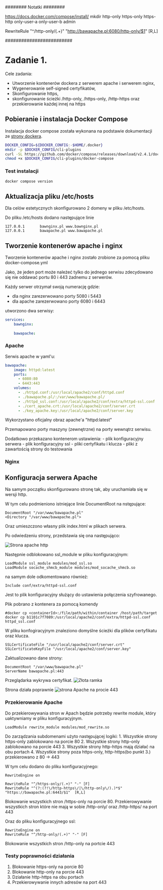 ######## Notatki ########

https://docs.docker.com/compose/install/
mkdir http-only https-only https-http only-user-a only-user-b admin

RewriteRule   "^/http-only/(.+)"  "http://bawapache.pl:6080/http-only/$1"  [R,L]


#########################

# Zadanie 1.

Cele zadania:

- Utworzenie kontenerów dockera z serwerem apache i serwerem nginx,
- Wygenerowanie self-signed certyfikatów,
- Skonfigurowanie https,
- skonfigurowanie ścieżki /http-only, /https-only, /http-https oraz przekierowanie każdej innej na https

	
## Pobieranie i instalacja Docker Compose 
Instalacja docker compose została wykonana na podstawie dokumentacji ze [strony dockera](https://docs.docker.com/compose/install/). 

``` bash
DOCKER_CONFIG=${DOCKER_CONFIG:-$HOME/.docker}
mkdir -p $DOCKER_CONFIG/cli-plugins
curl -SL https://github.com/docker/compose/releases/download/v2.4.1/docker-compose-linux-x86_64 -o $DOCKER_CONFIG/cli-plugins/docker-compose
chmod +x $DOCKER_CONFIG/cli-plugins/docker-compose
```
### Test instalacji 

``` bash
docker compose version
```

## Aktualizacja pliku /etc/hosts

Dla celów estetycznych skonfigurowano 2 domeny w pliku /etc/hosts.

Do pliku /etc/hosts dodano następujące linie

```
127.0.0.1       bawnginx.pl www.bawnginx.pl
127.0.0.1       bawapache.pl www.bawapache.pl
```

## Tworzenie kontenerów apache i nginx

Tworzenie kontenerów apache i nginx zostało zrobione za pomocą pliku docker-compose.yml

Jako, że jeden port może należeć tylko do jednego serwisu zdecydowano się nie oddawać portu 80 i 443 
żadnemu z serwerów. 

Każdy serwer otrzymał swoją numerację gdzie:
 - dla nginx zarezerwowano porty  5080 i 5443
 - dla apache zarezerwowano porty 6080 i 6443

utworzono dwa serwisy:
```yml
services:
	bawnginx:
	
	bawapache:
```
### Apache
Serwis apache w yaml'u:

```yml
bawapache:
    image: httpd:latest
    ports:
      - 6080:80
      - 6443:443
    volumes:
      - ./httpd.conf:/usr/local/apache2/conf/httpd.conf
      - ./bawapache.pl/:/var/www/bawapache.pl/
      - ./httpd_ssl.conf:/usr/local/apache2/conf/extra/httpd-ssl.conf
      - ./cert_apache.crt:/usr/local/apache2/conf/server.crt
      - ./key_apache.key:/usr/local/apache2/conf/server.key
```

Wykorzystano oficjalny obraz apache'a "httpd:latest"

Przemapowano porty maszyny (zewnętrzne) na porty wewnątrz serwisu. 

Dodatkowo przekazano kontenerom ustawienia: 
	- plik konfiguracyjny serwera
	- plik konfiguracyjny ssl
	- pliki certyfikatu i klucza 
	- pliki z zawartością strony do testowania

### Nginx








## Konfiguracja serwera Apache

Na samym początku skonfigurowano stronę tak, aby uruchamiała się w wersji http.
 
W tym celu podmieniono istniejące linie DocumentRoot na nstępujące: 
```
DocumentRoot "/var/www/bawapache.pl"
<Directory "/var/www/bawapache.pl">
```
Oraz umieszczono własny plik index.html w plikach serwera.

Po odwiedzeniu strony, przedstawia się ona następująco:

![Strona apache http](apache_port80.png)

Następnie odblokowano ssl_module w pliku konfiguracyjnym:
```
LoadModule ssl_module modules/mod_ssl.so
LoadModule socache_shmcb_module modules/mod_socache_shmcb.so
```

na samym dole odkomentowano również:
```
Include conf/extra/httpd-ssl.conf
```
Jest to plik konfiguracyjny służący do ustawienia połączenia szyfrowanego. 

Plik pobrano z kontenera za pomocą komendy 

```
#docker cp <containerId>:/file/path/within/container /host/path/target
docker cp b1101c7f7089:/usr/local/apache2/conf/extra/httpd-ssl.conf httpd_ssl.conf
```

W pliku konfogiracyjnym znaleziono domyślne ścieżki dla plików certyfikatu oraz klucza.

```
SSLCertificateFile "/usr/local/apache2/conf/server.crt"
SSLCertificateKeyFile "/usr/local/apache2/conf/server.key"
```

Zaktualizowano dane strony:
```
DocumentRoot "/var/www/bawapache.pl"
ServerName bawapache.pl:443
```

Przeglądarka wykrywa certyfikat. 
![Złota ramka]()

Strona działa poprawnie
![strona Apache na procie 443]()

### Przekierowanie Apache 

Do przekierowywania stron w Apach będzie potrzeby rewrite module, który uaktywniamy w pliku konfiguracyjnym.
```
LoadModule rewrite_module modules/mod_rewrite.so
```

Do zarządzania subdomenami użyto następującej logiki:
	1. Wszystkie strony https-only zablokowano na porcie 80
	2. Wszystkie strony http-only zablokowano na porcie 443
	3. Wszystkie strony http-https mają działać na obu portach
	4. Wszystkie strony poza https-only, http-https(bo punkt 3.) przekierowano z 80 -> 443

W tym celu dodano do pliku konfiguracyjnego:
```
RewriteEngine on

RewriteRule "^/https-only/(.+)" "-" [F]
RewriteRule "^(?:(?!\/http-https\/|\/http-only\/).)*$"  "https://bawapache.pl:6443/$1"  [R,L]
```
Blokowanie wszystkich stron /https-only na porcie 80.
Przekierowywanie wszystkich stron które nie mają w sobie /http-only/ oraz /http-https/ na port 443


Oraz do pliku konfiguracyjnego ssl:
```
RewriteEngine on
RewriteRule "^/http-only/(.+)" "-" [F]
```
Blokowanie wszystkich stron /http-only na portcie 443

### Testy poprawności działania

1. Blokowanie https-only na porcie 80
2. Blokowanie http-only na porcie 443
3. Działanie http-https na obu portach
4. Przekierowywanie innych adresów na port 443




